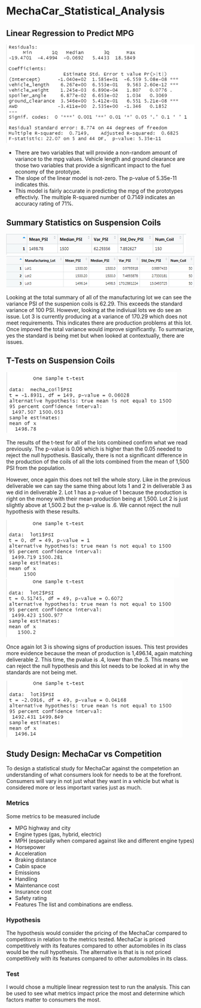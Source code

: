 # MechaCar_Statistical_Analysis

## Linear Regression to Predict MPG

![Linear Regression](images/linearregression.png)

* There are two variables that will provide a non-random amount of variance to the mpg values. Vehicle length and ground clearance are those two variables that provide a significant impact to the fuel economy of the prototype. 
* The slope of the linear model is not-zero. The p-value of 5.35e-11 indicates this. 
* This model is fairly accurate in predicting the mpg of the prototypes effectivly. The multiple R-squared number of 0.7149 indicates an accuracy rating of 71%.

## Summary Statistics on Suspension Coils

![Total Summary](images/totalsummary.png)
![Lot Summary](images/lotsummary.png)

Looking at the total summary of all of the manufacturing lot we can see the variance PSI of the suspenion coils is 62.29. This exceeds the standard variance of 100 PSI. However, looking at the indiviual lots we do see an issue. Lot 3 is currently producing at a variance of 170.29 which does not meet requirements. This indicates there are production problems at this lot. Once impoved the total variance would improve significantly. To summarize, yes the standard is being met but when looked at contextually, there are issues.

## T-Tests on Suspension Coils

![T Test](images/ttest.png)


The results of the t-test for all of the lots combined confirm what we read previously. The p-value is 0.06 which is higher than the 0.05 needed to reject the null hypothesis. Basically, there is not a significant difference in the production of the coils of all the lots combined from the mean of 1,500 PSI from the population.

However, once again this does not tell the whole story. Like in the previous deliverable we can say the same thing about lots 1 and 2 in deliverable 3 as we did in deliverable 2.
Lot 1 has a p-value of 1 because the production is right on the money with their mean production being at 1,500. Lot 2 is just slightly above at 1,500.2 but the p-value is .6. We cannot reject the null hypothesis with these results.

![T Test Lot 1](images/ttestlot1.png)
![T Test Lot 2](images/ttestlot2.png)

Once again lot 3 is showing signs of production issues. This test provides more evidence because the mean of production is 1,496.14, again matching deliverable 2. This time, the pvalue is .4, lower than the .5. This means we can reject the null hypothesis and this lot needs to be looked at in why the standards are not being met.

![T Test Lot 3](images/ttestlot3.png)

## Study Design: MechaCar vs Competition

To design a statistical study for MechaCar against the competetion an understanding of what consumers look for needs to be at the forefront. Consumers will vary in not just what they want in a vehicle but what is considered more or less important varies just as much. 
### Metrics
Some metrics to be measured include
* MPG highway and city
* Engine types (gas, hybrid, electric)
* MPH (especially when compared against like and different engine types)
* Horsepower
* Acceleration
* Braking distance
* Cabin space
* Emissions
* Handling
* Maintenance cost
* Insurance cost
* Safety rating
* Features
The list and combinations are endless.
### Hypothesis
The hypothesis would consider the pricing of the MechaCar compared to competitors in relation to the metrics tested. MechaCar is priced competitively with its features compared to other automobiles in its class would be the null hypothesis. The alternative is that is is not priced competitively with its features compared to other automobiles in its class.
### Test
I would chose a multiple linear regression test to run the analysis. This can be used to see what metrics impact price the most and determine which factors matter to consumers the most. 
